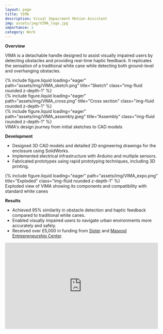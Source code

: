 ```yaml
---
layout: page
title: VIMA
description: Visual Impairment Motion Assistant
img: assets/img/VIMA_logo.jpg
importance: 1
category: Work
---
```


**Overview**

VIMA is a detachable handle designed to assist visually impaired users by detecting obstacles and providing real-time haptic feedback. It replicates the sensation of a traditional white cane while detecting both ground-level and overhanging obstacles.

<div class="row">
    <div class="col-sm mt-3 mt-md-0">
        {% include figure.liquid loading="eager" path="assets/img/VIMA_sketch.png" title="Sketch" class="img-fluid rounded z-depth-1" %}
    </div>
    <div class="col-sm mt-3 mt-md-0">
        {% include figure.liquid loading="eager" path="assets/img/VIMA_cross.png" title="Cross section" class="img-fluid rounded z-depth-1" %}
    </div>
    <div class="col-sm mt-3 mt-md-0">
        {% include figure.liquid loading="eager" path="assets/img/VIMA_assembly.jpeg" title="Assembly" class="img-fluid rounded z-depth-1" %}
    </div>
</div>
<div class="caption">
    VIMA's design journey from initial sketches to CAD models
</div>

**Development**

- Designed 3D CAD models and detailed 2D engineering drawings for the enclosure using SolidWorks.
- Implemented electrical infrastructure with Arduino and multiple sensors.
- Fabricated prototypes using rapid prototyping techniques, including 3D printing.

<div class="row">
    <div class="col-sm mt-3 mt-md-0">
        {% include figure.liquid loading="eager" path="assets/img/VIMA_expo.png" title="Exploded" class="img-fluid rounded z-depth-1" %}
    </div>
</div>
<div class="caption">
    Exploded view of VIMA showing its components and compatibility with standard white canes
</div>

**Results**

- Achieved 95% similarity in obstacle detection and haptic feedback compared to traditional white canes.
- Enabled visually impaired users to navigate urban environments more accurately and safely.
- Received over £5,000 in funding from [Sister](https://sistermanchester.com) and [Masood Entrepreneurship Center](https://www.entrepreneurship.manchester.ac.uk).

<div style="position:relative;padding-bottom:56.25%;height:0;overflow:hidden;">
  <iframe src="https://www.youtube.com/embed/ZiQNHh2ghXs" 
          frameborder="0" 
          allow="accelerometer; autoplay; clipboard-write; encrypted-media; gyroscope; picture-in-picture" 
          allowfullscreen 
          style="position:absolute;top:0;left:0;width:100%;height:100%;">
  </iframe>
</div>
